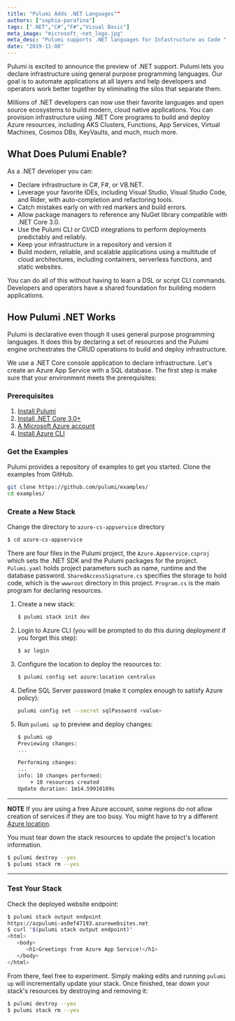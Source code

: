 ```yaml
---
title: "Pulumi Adds .NET Languages""
authors: ["sophia-parafina"]
tags: [".NET","C#","F#","Visual Basic"]
meta_image: "microsoft_-net_logo.jpg"
meta_desc: "Pulumi supports .NET languages for Infastructure as Code "
date: "2019-11-08"
---
```


Pulumi is excited to announce the preview of .NET support. Pulumi lets you declare infrastructure using general purpose programming languages. Our goal is to automate applications at all layers and help developers and operators work better together by eliminating the silos that separate them.

Millions of .NET developers can now use their favorite languages and open source ecosystems to build modern, cloud native applications. You can provision infrastructure using .NET Core programs to build and deploy  Azure resources, including AKS Clusters, Functions, App Services, Virtual Machines, Cosmos DBs, KeyVaults, and much, much more.

## What Does Pulumi Enable?

As a .NET developer you can:

* Declare infrastructure in C#, F#, or VB.NET.
* Leverage your favorite IDEs, including Visual Studio, Visual Studio Code, and Rider, with auto-completion and refactoring tools.
* Catch mistakes early on with red markers and build errors.
* Allow package managers to reference any NuGet library compatible with .NET Core 3.0.
* Use the Pulumi CLI or CI/CD integrations to perform deployments predictably and reliably.
* Keep your infrastructure in a repository and version it
* Build modern, reliable, and scalable applications using a multitude of cloud architectures, including containers, serverless functions, and static websites.

You can do all of this without having to learn a DSL or script CLI commands. Developers and operators have a shared foundation for building modern applications.

## How Pulumi .NET Works

Pulumi is declarative even though it uses general purpose programming languages. It does this by declaring a set of resources and the Pulumi engine orchestrates the CRUD operations to build and deploy infrastructure.

We use a .NET Core console application to declare infrastructure. Let's create an Azure App Service with a SQL database. The first step is make sure that your environment meets the prerequisites:

### Prerequisites

1. [Install Pulumi](https://www.pulumi.com/docs/get-started/install/)
1. [Install .NET Core 3.0+](https://dotnet.microsoft.com/download)
1. [A Microsoft Azure account](https://azure.microsoft.com/en-us/free/)
1. [Install Azure CLI](https://docs.microsoft.com/en-us/cli/azure/install-azure-cli)

### Get the Examples

Pulumi provides a repository of examples to get you started. Clone the examples from GitHub.

```bash
git clone https://github.com/pulumi/examples/
cd examples/
```

### Create a New Stack

Change the directory to `azure-cs-appservice` directory

```bash
$ cd azure-cs-appservice
```

There are four files in the Pulumi project, the `Azure.Appservice.csproj` which sets the .NET SDK and the Pulumi packages for the project. `Pulumi.yaml` holds project parameters such as name, runtime and the database password. `SharedAccessSignature.cs` specifies the storage to hold code, which is the `wwwroot` directory in this project. `Program.cs` is the main program for declaring resources.

1. Create a new stack:

    ```bash
    $ pulumi stack init dev
    ```

1. Login to Azure CLI (you will be prompted to do this during deployment if you forget this step):

    ```bash
    $ az login
    ```

1. Configure the location to deploy the resources to:

    ```bash
    $ pulumi config set azure:location centralus
    ```

1. Define SQL Server password (make it complex enough to satisfy Azure policy):

    ```bash
    pulumi config set --secret sqlPassword <value>
    ```

1. Run `pulumi up` to preview and deploy changes:

    ```bash
    $ pulumi up
    Previewing changes:
    ...

    Performing changes:
    ...
    info: 10 changes performed:
        + 10 resources created
    Update duration: 1m14.59910109s
    ```

___
**NOTE**
If you are using a free Azure account, some regions do not allow creation of services if they are too busy. You might have to try a different [Azure location](https://azure.microsoft.com/en-us/global-infrastructure/locations/).

You must tear down the stack resources to update the project's location information.

   ```bash
   $ pulumi destroy --yes
   $ pulumi stack rm --yes
   ```

___

### Test Your Stack

Check the deployed website endpoint:

   ```bash
   $ pulumi stack output endpoint
   https://azpulumi-as0ef47193.azurewebsites.net
   $ curl "$(pulumi stack output endpoint)"
   <html>
      <body>
         <h1>Greetings from Azure App Service!</h1>
      </body>
   </html>
   ```

From there, feel free to experiment. Simply making edits and running `pulumi up` will incrementally update your stack. Once finished, tear down your stack's resources by destroying and removing it:

   ```bash
   $ pulumi destroy --yes
   $ pulumi stack rm --yes
   ```
